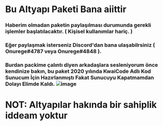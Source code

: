 # Bu Altyapı Paketi Bana aiittir
### Haberim olmadan paketin paylaşılması durumunda gerekli işlemler başlatılacaktır. ( Kişisel kullanımlar hariç. )
### Eğer paylaşmak isterseniz Discord'dan bana ulaşabilrsiniz ( Onurege#4787 veya Onurege#4848 ).
### Burdan packime çalıntı diyen arkadaşlara sesleniyorum önce kendinize bakın, bu paket 2020 yılında KwaiCode Adlı Kod Sunucum İçin Hazırlanmıştı Fakat Sunucuyu Kapatmamdan Dolayı Elimde Kaldı. ![image](https://user-images.githubusercontent.com/78586675/119329112-899b5080-bc8d-11eb-89db-10ce9f2bcb8a.png)


#  NOT: Altyapılar hakında bir sahiplik iddeam yoktur 
